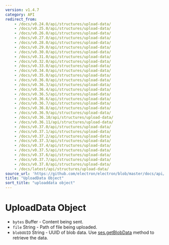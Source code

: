 ```yaml
---
version: v1.4.7
category: API
redirect_from:
    - /docs/v0.24.0/api/structures/upload-data/
    - /docs/v0.25.0/api/structures/upload-data/
    - /docs/v0.26.0/api/structures/upload-data/
    - /docs/v0.27.0/api/structures/upload-data/
    - /docs/v0.28.0/api/structures/upload-data/
    - /docs/v0.29.0/api/structures/upload-data/
    - /docs/v0.30.0/api/structures/upload-data/
    - /docs/v0.31.0/api/structures/upload-data/
    - /docs/v0.32.0/api/structures/upload-data/
    - /docs/v0.33.0/api/structures/upload-data/
    - /docs/v0.34.0/api/structures/upload-data/
    - /docs/v0.35.0/api/structures/upload-data/
    - /docs/v0.36.0/api/structures/upload-data/
    - /docs/v0.36.3/api/structures/upload-data/
    - /docs/v0.36.4/api/structures/upload-data/
    - /docs/v0.36.5/api/structures/upload-data/
    - /docs/v0.36.6/api/structures/upload-data/
    - /docs/v0.36.7/api/structures/upload-data/
    - /docs/v0.36.8/api/structures/upload-data/
    - /docs/v0.36.9/api/structures/upload-data/
    - /docs/v0.36.10/api/structures/upload-data/
    - /docs/v0.36.11/api/structures/upload-data/
    - /docs/v0.37.0/api/structures/upload-data/
    - /docs/v0.37.1/api/structures/upload-data/
    - /docs/v0.37.2/api/structures/upload-data/
    - /docs/v0.37.3/api/structures/upload-data/
    - /docs/v0.37.4/api/structures/upload-data/
    - /docs/v0.37.5/api/structures/upload-data/
    - /docs/v0.37.6/api/structures/upload-data/
    - /docs/v0.37.7/api/structures/upload-data/
    - /docs/v0.37.8/api/structures/upload-data/
    - /docs/latest/api/structures/upload-data/
source_url: 'https://github.com/electron/electron/blob/master/docs/api/structures/upload-data.md'
title: "UploadData Object"
sort_title: "uploaddata object"
---
```


# UploadData Object

* `bytes` Buffer - Content being sent.
* `file` String - Path of file being uploaded.
* `blobUUID` String - UUID of blob data. Use [ses.getBlobData](http://electron.atom.io/docs/session#sesgetblobdataidentifier-callback) method
  to retrieve the data.

